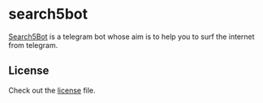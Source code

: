 # search5bot

[Search5Bot](http://t.me/search5Bot) is a telegram bot whose aim is to help you to surf the internet from telegram.


## License

Check out the [license](https://github.com/lulivi/search5bot/blob/master/LICENSE) file.
